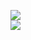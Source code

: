 [![](https://img.shields.io/badge/Made%20With-Github%20Spray-lightgrey.svg?style=for-the-badge&logo=github)](https://github.com/Annihil/github-spray#23969)  
[![](https://i.imgur.com/2DrTn0Z.gif)](https://github.com/Annihil/github-spray)